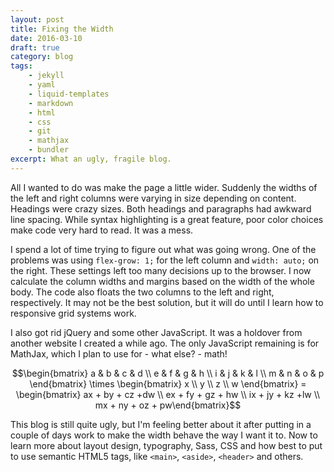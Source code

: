 ```yaml
---
layout: post
title: Fixing the Width
date: 2016-03-10
draft: true
category: blog
tags:
    - jekyll
    - yaml
    - liquid-templates
    - markdown
    - html
    - css
    - git
    - mathjax
    - bundler
excerpt: What an ugly, fragile blog.
---
```


All I wanted to do was make the page a little wider. Suddenly the widths of the left and right columns were varying in size depending on content. Headings were crazy sizes. Both headings and paragraphs had awkward line spacing. While syntax highlighting is a great feature, poor color choices make code very hard to read. It was a mess.

I spend a lot of time trying to figure out what was going wrong. One of the problems was using `flex-grow: 1;` for the left column and `width: auto;` on the right. These settings left too many decisions up to the browser. I now calculate the column widths and margins based on the width of the whole body. The code also floats the two columns to the left and right, respectively. It may not be the best solution, but it will do until I learn how to responsive grid systems work.

I also got rid jQuery and some other JavaScript. It was a holdover from another website I created a while ago. The only JavaScript remaining is for MathJax, which I plan to use for - what else? - math!

$$\begin{bmatrix} a & b & c & d \\ e & f & g & h \\ i & j & k & l \\ m & n & o & p \end{bmatrix} \times \begin{bmatrix} x \\ y \\ z \\ w \end{bmatrix} = \begin{bmatrix} ax + by + cz +dw \\ ex + fy + gz + hw \\ ix + jy + kz +lw \\ mx + ny + oz + pw\end{bmatrix}$$

This blog is still quite ugly, but I'm feeling better about it after putting in a couple of days work to make the width behave the way I want it to. Now to learn more about layout design, typography, Sass, CSS and how best to put to use semantic HTML5 tags, like  `<main>`, `<aside>`, `<header>` and others.

